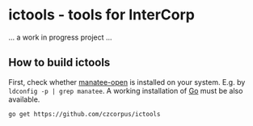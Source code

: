 # ictools - tools for InterCorp

... a work in progress project ...

## How to build ictools

First, check whether [manatee-open](https://nlp.fi.muni.cz/trac/noske/wiki/Downloads) is installed on your system. E.g. by `ldconfig -p | grep manatee`. A working installation of [Go](https://www.golang.org) must be also available. 

```
go get https://github.com/czcorpus/ictools
```
